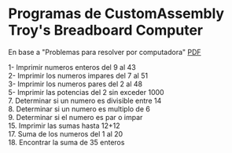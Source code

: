 # Programas de CustomAssembly Troy's Breadboard Computer <br/>

En base a "Problemas para resolver por computadora" 
[PDF](https://drive.google.com/file/d/1efOHOLvFJGpSsO0gv8HOPNdins-AaOPX/view)

1- Imprimir numeros enteros del 9 al 43<br/>
2- Imprimir los numeros impares del 7 al 51<br/>
3- Imprimir los numeros pares del 2 al 48<br/>
5- Imprimir las potencias del 2 sin exceder 1000<br/>
7. Determinar si un numero es divisible entre 14<br/>
8. Determinar si un numero es multiplo de 6<br/>
9. Determinar si el numero es par o impar<br/>
15. Imprimir las sumas hasta 12+12<br/>
17. Suma de los numeros del 1 al 20<br/>
18. Encontrar la suma de 35 enteros<br/>
